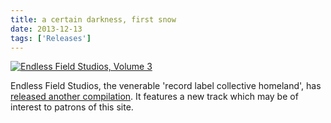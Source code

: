 ```yaml
---
title: a certain darkness, first snow
date: 2013-12-13
tags: ['Releases']
---
```


[![Endless Field Studios, Volume 3](/rm_ation/images/endless-field-studios-volume-3.jpg)](https://endlessfieldstudios.bandcamp.com/album/endless-field-studios-volume-3)

Endless Field Studios, the venerable 'record label collective homeland', has [released another compilation](https://endlessfieldstudios.bandcamp.com/album/endless-field-studios-volume-3). It features a new track which may be of interest to patrons of this site.
